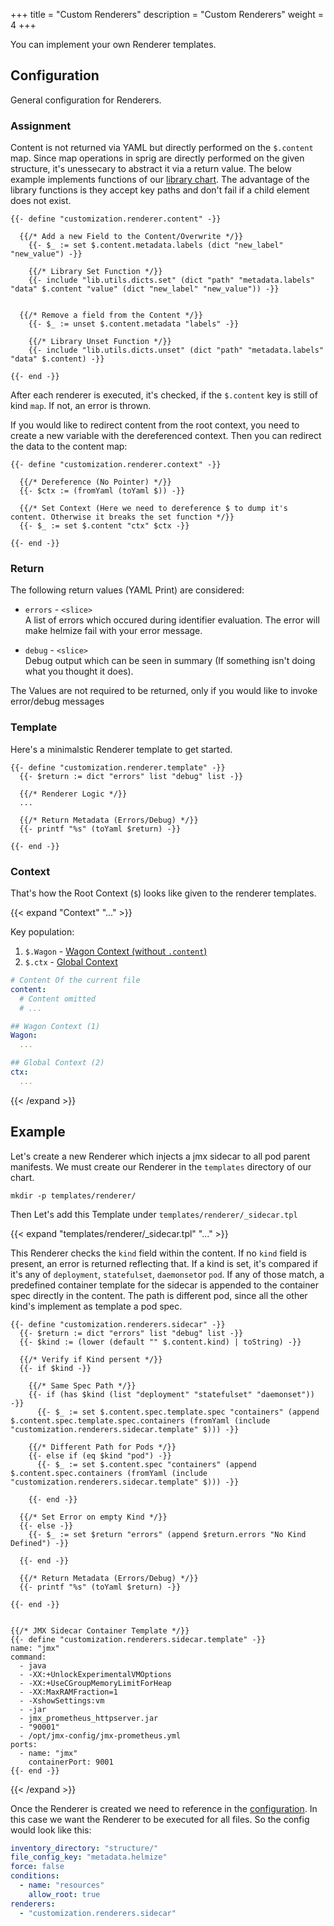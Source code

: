 +++
title = "Custom Renderers"
description = "Custom Renderers"
weight = 4
+++

You can implement your own Renderer templates.

## Configuration

General configuration for Renderers.

### Assignment

Content is not returned via YAML but directly performed on the `$.content` map. Since map operations in sprig are directly performed on the given structure, it's unessecary to abstract it via a return value. The below example implements functions of our [library chart](../templating/#library). The advantage of the library functions is they accept key paths and don't fail if a child element does not exist.


```go-html-template
{{- define "customization.renderer.content" -}}

  {{/* Add a new Field to the Content/Overwrite */}}
    {{- $_ := set $.content.metadata.labels (dict "new_label" "new_value") -}}

    {{/* Library Set Function */}}
    {{- include "lib.utils.dicts.set" (dict "path" "metadata.labels" "data" $.content "value" (dict "new_label" "new_value")) -}}


  {{/* Remove a field from the Content */}}
    {{- $_ := unset $.content.metadata "labels" -}}

    {{/* Library Unset Function */}}
    {{- include "lib.utils.dicts.unset" (dict "path" "metadata.labels" "data" $.content) -}}

{{- end -}}
```


After each renderer is executed, it's checked, if the `$.content` key is still of kind `map`. If not, an error is thrown.


If you would like to redirect content from the root context, you need to create a new variable with the dereferenced context. Then you can redirect the data to the content map:

```go-text-template
{{- define "customization.renderer.context" -}}

  {{/* Dereference (No Pointer) */}}
  {{- $ctx := (fromYaml (toYaml $)) -}}

  {{/* Set Context (Here we need to dereference $ to dump it's content. Otherwise it breaks the set function */}}
  {{- $_ := set $.content "ctx" $ctx -}}

{{- end -}}
```
### Return

The following return values (YAML Print) are considered:

* `errors` - `<slice>` <br>
  A list of errors which occured during identifier evaluation. The error will make helmize fail with your error message. 

* `debug` - `<slice>` <br>
  Debug output which can be seen in summary (If something isn't doing what you thought it does).

The Values are not required to be returned, only if you would like to invoke error/debug messages

### Template

Here's a minimalstic Renderer template to get started.

```go-text-template
{{- define "customization.renderer.template" -}}
  {{- $return := dict "errors" list "debug" list -}}

  {{/* Renderer Logic */}}
  ... 

  {{/* Return Metadata (Errors/Debug) */}}
  {{- printf "%s" (toYaml $return) -}}
  
{{- end -}}
```

### Context

That's how the Root Context (`$`) looks like given to the renderer templates.

{{< expand "Context" "..." >}}

Key population:

  1. `$.Wagon` - [Wagon Context (without `.content`)](#wagon-context)
  2. `$.ctx` - [Global Context](../../templating/#global-context)

```yaml
# Content Of the current file
content:
  # Content omitted
  # ...

## Wagon Context (1)
Wagon:
  ...

## Global Context (2)
ctx:
  ...
```
{{< /expand >}}

## Example

Let's create a new Renderer which injects a jmx sidecar to all pod parent manifests. We must create our Renderer in the `templates` directory of our chart.

```Shell
mkdir -p templates/renderer/
```

Then Let's add this Template under `templates/renderer/_sidecar.tpl`

{{< expand "templates/renderer/_sidecar.tpl" "..." >}}

This Renderer checks the `kind` field within the content. If no `kind` field is present, an error is returned reflecting that. If a kind is set, it's compared if it's  any of `deployment`, `statefulset`, `daemonset`or `pod`. If any of those match, a predefined container template for the sidecar is appended to the container spec directly in the content. The path is different pod, since all the other kind's implement as template a pod spec. 


```go-text-template
{{- define "customization.renderers.sidecar" -}}
  {{- $return := dict "errors" list "debug" list -}}
  {{- $kind := (lower (default "" $.content.kind) | toString) -}}

  {{/* Verify if Kind persent */}}
  {{- if $kind -}}

    {{/* Same Spec Path */}}
    {{- if (has $kind (list "deployment" "statefulset" "daemonset")) -}}
      {{- $_ := set $.content.spec.template.spec "containers" (append $.content.spec.template.spec.containers (fromYaml (include "customization.renderers.sidecar.template" $))) -}}
  
    {{/* Different Path for Pods */}}
    {{- else if (eq $kind "pod") -}}
      {{- $_ := set $.content.spec "containers" (append $.content.spec.containers (fromYaml (include "customization.renderers.sidecar.template" $))) -}}
  
    {{- end -}}

  {{/* Set Error on empty Kind */}}
  {{- else -}}
    {{- $_ := set $return "errors" (append $return.errors "No Kind Defined") -}}

  {{- end -}}

  {{/* Return Metadata (Errors/Debug) */}}
  {{- printf "%s" (toYaml $return) -}}
  
{{- end -}}


{{/* JMX Sidecar Container Template */}}
{{- define "customization.renderers.sidecar.template" -}}
name: "jmx"
command:
  - java
  - -XX:+UnlockExperimentalVMOptions
  - -XX:+UseCGroupMemoryLimitForHeap
  - -XX:MaxRAMFraction=1
  - -XshowSettings:vm
  - -jar
  - jmx_prometheus_httpserver.jar
  - "90001"
  - /opt/jmx-config/jmx-prometheus.yml
ports:
  - name: "jmx"
    containerPort: 9001
{{- end -}}
```
{{< /expand >}}

Once the Renderer is created we need to reference in the [configuration](#reference). In this case we want the Renderer to be executed for all files. So the config would look like this:

```yaml
inventory_directory: "structure/"
file_config_key: "metadata.helmize"
force: false
conditions:
  - name: "resources"
    allow_root: true
renderers:
  - "customization.renderers.sidecar"
```